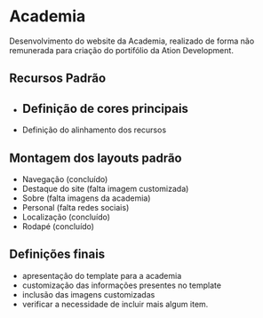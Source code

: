 # Academia

Desenvolvimento do website da Academia, realizado de forma não remunerada para criação do portifólio da Ation Development.

## Recursos Padrão

- Definição de cores principais
  - 
- Definição do alinhamento dos recursos

## Montagem dos layouts padrão

- Navegação (concluído)
- Destaque do site (falta imagem customizada)
- Sobre (falta imagens da academia)
- Personal (falta redes sociais)
- Localização (concluído)
- Rodapé (concluído)

## Definições finais

- apresentação do template para a academia
- customização das informações presentes no template
- inclusão das imagens customizadas
- verificar a necessidade de incluir mais algum item.